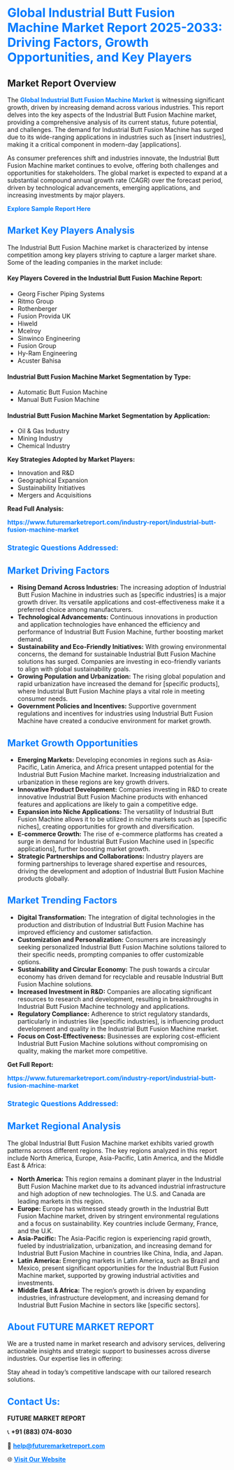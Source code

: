 <h1 style="color: #007BFF;">Global Industrial Butt Fusion Machine Market Report 2025-2033: Driving Factors, Growth Opportunities, and Key Players</h1>

<section id="overview">
<h2>Market Report Overview</h2>
<p>The <a href="https://www.futuremarketreport.com/industry-report/industrial-butt-fusion-machine-market" style="color: #007BFF; text-decoration: none;"><strong>Global Industrial Butt Fusion Machine Market</strong></a> is witnessing significant growth, driven by increasing demand across various industries. This report delves into the key aspects of the Industrial Butt Fusion Machine market, providing a comprehensive analysis of its current status, future potential, and challenges. The demand for Industrial Butt Fusion Machine has surged due to its wide-ranging applications in industries such as [insert industries], making it a critical component in modern-day [applications].</p>
<p>As consumer preferences shift and industries innovate, the Industrial Butt Fusion Machine market continues to evolve, offering both challenges and opportunities for stakeholders. The global market is expected to expand at a substantial compound annual growth rate (CAGR) over the forecast period, driven by technological advancements, emerging applications, and increasing investments by major players.</p>
</section>

<section id="overview">
<p><a href="https://www.futuremarketreport.com/request-sample/reportId=64330" style="color: #007BFF; text-decoration: none;"><strong>Explore Sample Report Here</strong></a></p>
</section>

<section id="key-players">
<h2 style="color: #007BFF;">Market Key Players Analysis</h2>
<p>The Industrial Butt Fusion Machine market is characterized by intense competition among key players striving to capture a larger market share. Some of the leading companies in the market include:</p>
<h4>Key Players Covered in the Industrial Butt Fusion Machine Report:</h4>
<ul><li>Georg Fischer Piping Systems</li><li>Ritmo Group</li><li>Rothenberger</li><li>Fusion Provida UK</li><li>Hiweld</li><li>Mcelroy</li><li>Sinwinco Engineering</li><li>Fusion Group</li><li>Hy-Ram Engineering</li><li>Acuster Bahisa</li></ul>
<h4>Industrial Butt Fusion Machine Market Segmentation by Type:</h4>
<ul><li>Automatic Butt Fusion Machine</li><li>Manual Butt Fusion Machine</li></ul>

<h4>Industrial Butt Fusion Machine Market Segmentation by Application:</h4>
<ul><li>Oil &amp; Gas Industry</li><li>Mining Industry</li><li>Chemical Industry</li></ul>
<p><strong>Key Strategies Adopted by Market Players:</strong></p>
<ul>
<li>Innovation and R&D</li>
<li>Geographical Expansion</li>
<li>Sustainability Initiatives</li>
<li>Mergers and Acquisitions</li>
</ul>
</section>

<section>
<p><strong>Read Full Analysis: </strong></p><a href="https://www.futuremarketreport.com/industry-report/industrial-butt-fusion-machine-market" style="color: #007BFF; text-decoration: none;"><strong>https://www.futuremarketreport.com/industry-report/industrial-butt-fusion-machine-market</strong></a>
<h3 style="color: #007BFF;">Strategic Questions Addressed:</h3>
</section>

<section id="driving-factors">
<h2 style="color: #007BFF;">Market Driving Factors</h2>
<ul>
<li><strong>Rising Demand Across Industries:</strong> The increasing adoption of Industrial Butt Fusion Machine in industries such as [specific industries] is a major growth driver. Its versatile applications and cost-effectiveness make it a preferred choice among manufacturers.</li>
<li><strong>Technological Advancements:</strong> Continuous innovations in production and application technologies have enhanced the efficiency and performance of Industrial Butt Fusion Machine, further boosting market demand.</li>
<li><strong>Sustainability and Eco-Friendly Initiatives:</strong> With growing environmental concerns, the demand for sustainable Industrial Butt Fusion Machine solutions has surged. Companies are investing in eco-friendly variants to align with global sustainability goals.</li>
<li><strong>Growing Population and Urbanization:</strong> The rising global population and rapid urbanization have increased the demand for [specific products], where Industrial Butt Fusion Machine plays a vital role in meeting consumer needs.</li>
<li><strong>Government Policies and Incentives:</strong> Supportive government regulations and incentives for industries using Industrial Butt Fusion Machine have created a conducive environment for market growth.</li>
</ul>
</section>

<section id="growth-opportunities">
<h2 style="color: #007BFF;">Market Growth Opportunities</h2>
<ul>
<li><strong>Emerging Markets:</strong> Developing economies in regions such as Asia-Pacific, Latin America, and Africa present untapped potential for the Industrial Butt Fusion Machine market. Increasing industrialization and urbanization in these regions are key growth drivers.</li>
<li><strong>Innovative Product Development:</strong> Companies investing in R&D to create innovative Industrial Butt Fusion Machine products with enhanced features and applications are likely to gain a competitive edge.</li>
<li><strong>Expansion into Niche Applications:</strong> The versatility of Industrial Butt Fusion Machine allows it to be utilized in niche markets such as [specific niches], creating opportunities for growth and diversification.</li>
<li><strong>E-commerce Growth:</strong> The rise of e-commerce platforms has created a surge in demand for Industrial Butt Fusion Machine used in [specific applications], further boosting market growth.</li>
<li><strong>Strategic Partnerships and Collaborations:</strong> Industry players are forming partnerships to leverage shared expertise and resources, driving the development and adoption of Industrial Butt Fusion Machine products globally.</li>
</ul>
</section>

<section id="trending-factors">
<h2 style="color: #007BFF;">Market Trending Factors</h2>
<ul>
<li><strong>Digital Transformation:</strong> The integration of digital technologies in the production and distribution of Industrial Butt Fusion Machine has improved efficiency and customer satisfaction.</li>
<li><strong>Customization and Personalization:</strong> Consumers are increasingly seeking personalized Industrial Butt Fusion Machine solutions tailored to their specific needs, prompting companies to offer customizable options.</li>
<li><strong>Sustainability and Circular Economy:</strong> The push towards a circular economy has driven demand for recyclable and reusable Industrial Butt Fusion Machine solutions.</li>
<li><strong>Increased Investment in R&D:</strong> Companies are allocating significant resources to research and development, resulting in breakthroughs in Industrial Butt Fusion Machine technology and applications.</li>
<li><strong>Regulatory Compliance:</strong> Adherence to strict regulatory standards, particularly in industries like [specific industries], is influencing product development and quality in the Industrial Butt Fusion Machine market.</li>
<li><strong>Focus on Cost-Effectiveness:</strong> Businesses are exploring cost-efficient Industrial Butt Fusion Machine solutions without compromising on quality, making the market more competitive.</li>
</ul>
</section>

<section>
<p><strong>Get Full Report: </strong></p><a href="https://www.futuremarketreport.com/industry-report/industrial-butt-fusion-machine-market" style="color: #007BFF; text-decoration: none;"><strong>https://www.futuremarketreport.com/industry-report/industrial-butt-fusion-machine-market</strong></a>
<h3 style="color: #007BFF;">Strategic Questions Addressed:</h3>
</section>


<section id="regional-analysis">
<h2 style="color: #007BFF;">Market Regional Analysis</h2>
<p>The global Industrial Butt Fusion Machine market exhibits varied growth patterns across different regions. The key regions analyzed in this report include North America, Europe, Asia-Pacific, Latin America, and the Middle East & Africa:</p>
<ul>
<li><strong>North America:</strong> This region remains a dominant player in the Industrial Butt Fusion Machine market due to its advanced industrial infrastructure and high adoption of new technologies. The U.S. and Canada are leading markets in this region.</li>
<li><strong>Europe:</strong> Europe has witnessed steady growth in the Industrial Butt Fusion Machine market, driven by stringent environmental regulations and a focus on sustainability. Key countries include Germany, France, and the U.K.</li>
<li><strong>Asia-Pacific:</strong> The Asia-Pacific region is experiencing rapid growth, fueled by industrialization, urbanization, and increasing demand for Industrial Butt Fusion Machine in countries like China, India, and Japan.</li>
<li><strong>Latin America:</strong> Emerging markets in Latin America, such as Brazil and Mexico, present significant opportunities for the Industrial Butt Fusion Machine market, supported by growing industrial activities and investments.</li>
<li><strong>Middle East & Africa:</strong> The region’s growth is driven by expanding industries, infrastructure development, and increasing demand for Industrial Butt Fusion Machine in sectors like [specific sectors].</li>
</ul>
</section>

<footer>
<h2 style="color: #007BFF;">About FUTURE MARKET REPORT</h2>
<p>We are a trusted name in market research and advisory services, delivering actionable insights and strategic support to businesses across diverse industries. Our expertise lies in offering:</p>

<p>Stay ahead in today’s competitive landscape with our tailored research solutions.</p>

<h2 style="color: #007BFF;">Contact Us:</h2>
<p><strong>FUTURE MARKET REPORT</strong></p>
<p>📞 <strong>+91 (883) 074-8030</strong></p>
<p>📧 <strong><a href="mailto:help@futuremarketreport.com" style="color: #007BFF;">help@futuremarketreport.com</a></strong></p>
<p>🌐 <strong><a href="https://www.futuremarketreport.com/" style="color: #007BFF;">Visit Our Website</a></strong></p>
</footer>